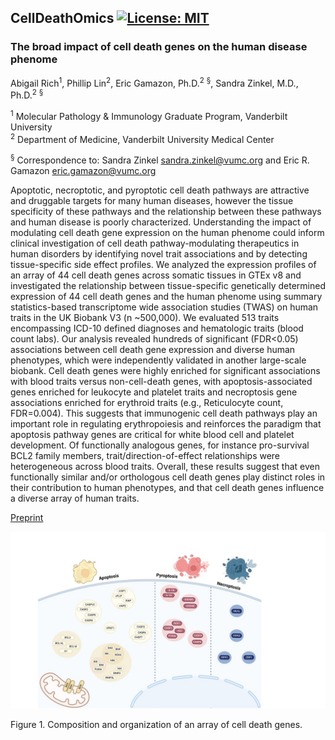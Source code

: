 ## CellDeathOmics [![License: MIT](https://img.shields.io/badge/License-MIT-yellow.svg)](https://github.com/gamazonlab/CellDeathOmics/blob/main/LICENSE)

### The broad impact of cell death genes on the human disease phenome

Abigail Rich<sup>1</sup>, Phillip Lin<sup>2</sup>, Eric Gamazon, Ph.D.<sup>2</sup> <sup>§</sup>, Sandra Zinkel, M.D., Ph.D.<sup>2</sup> <sup>§</sup>  

<sup>1</sup> Molecular Pathology & Immunology Graduate Program, Vanderbilt University  
<sup>2</sup> Department of Medicine, Vanderbilt University Medical Center  

<sup>§</sup> Correspondence to: Sandra Zinkel <sandra.zinkel@vumc.org> and Eric R. Gamazon <eric.gamazon@vumc.org>  

Apoptotic, necroptotic, and pyroptotic cell death pathways are attractive and druggable targets for many human diseases, however the tissue specificity of these pathways and the relationship between these pathways and human disease is poorly characterized. Understanding the impact of modulating cell death gene expression on the human phenome could inform clinical investigation of cell death pathway-modulating therapeutics in human disorders by identifying novel trait associations and by detecting tissue-specific side effect profiles. We analyzed the expression profiles of an array of 44 cell death genes across somatic tissues in GTEx v8 and investigated the relationship between tissue-specific genetically determined expression of 44 cell death genes and the human phenome using summary statistics-based transcriptome wide association studies (TWAS) on human traits in the UK Biobank V3 (n ~500,000). We evaluated 513 traits encompassing ICD-10 defined diagnoses and hematologic traits (blood count labs). Our analysis revealed hundreds of significant (FDR<0.05) associations between cell death gene expression and diverse human phenotypes, which were independently validated in another large-scale biobank. Cell death genes were highly enriched for significant associations with blood traits versus non-cell-death genes, with apoptosis-associated genes enriched for leukocyte and platelet traits and necroptosis gene associations enriched for erythroid traits (e.g., Reticulocyte count, FDR=0.004). This suggests that immunogenic cell death pathways play an important role in regulating erythropoiesis and reinforces the paradigm that apoptosis pathway genes are critical for white blood cell and platelet development. Of functionally analogous genes, for instance pro-survival BCL2 family members, trait/direction-of-effect relationships were heterogeneous across blood traits. Overall, these results suggest that even functionally similar and/or orthologous cell death genes play distinct roles in their contribution to human phenotypes, and that cell death genes influence a diverse array of human traits.  

[Preprint](https://doi.org/10.1101/2023.06.11.23291256)

![Composition and organization of an array of cell death genes](https://github.com/gamazonlab/CellDeathOmics/blob/main/Figures/Figure1.jpg)

Figure 1. Composition and organization of an array of cell death genes.  
